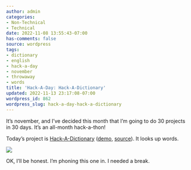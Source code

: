 ```yaml
---
author: admin
categories:
- Non-Technical
- Technical
date: 2022-11-08 13:55:43-07:00
has-comments: false
source: wordpress
tags:
- dictionary
- english
- hack-a-day
- november
- throwaway
- words
title: 'Hack-A-Day: Hack-A-Dictionary'
updated: 2022-11-13 23:17:08-07:00
wordpress_id: 862
wordpress_slug: hack-a-day-hack-a-dictionary
---
```

It’s november, and I’ve decided this month that I’m going to do 30 projects in 30 days. It’s an all-month hack-a-thon!

Today’s project is [Hack-A-Dictionary](https://tilde.za3k.com/hackaday/dictionary/) ([demo](https://tilde.za3k.com/hackaday/dictionary/), [source](https://github.com/za3k/day08_dictionary)). It looks up words.

[![](../wp-content/uploads/2022/11/screenshot-7.png)](https://tilde.za3k.com/hackaday/dictionary/)

OK, I’ll be honest. I’m phoning this one in. I needed a break.

